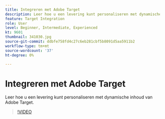 ```yaml
---
title: Integreren met Adobe Target
description: Leer hoe u een levering kunt personaliseren met dynamische inhoud van Adobe Target.
feature: Target Integration
role: User
level: Beginner, Intermediate, Experienced
kt: 9601
thumbnail: 341030.jpg
source-git-commit: ddbfe758fd4c27c6eb281cbf5b8091d5aa5911b2
workflow-type: tm+mt
source-wordcount: '37'
ht-degree: 0%

---
```



# Integreren met Adobe Target

Leer hoe u een levering kunt personaliseren met dynamische inhoud van Adobe Target.

>[!VIDEO](https://video.tv.adobe.com/v/341030?quality=12&learn=on)
